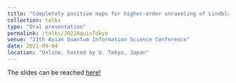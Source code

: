 ```yaml
---
title: "Completely positive maps for higher-order unraveling of Lindblad master equations"
collection: talks
type: "Oral presentation"
permalink: /talks/2021AquisTokyo
venue: "21th Asian Quantum Information Science Conference"
date: 2021-09-04
location: "Online, hosted by U. Tokyo, Japan"
---
```

The slides can be reached [here!](https://github.com/natwonglakhon/main/blob/507ad21134080f190cef77208d37bda50151c9be/files/High-orderPresentationAqis.pdf)
